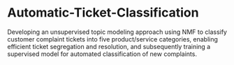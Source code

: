 # Automatic-Ticket-Classification
Developing an unsupervised topic modeling approach using NMF to classify customer complaint tickets into five product/service categories, enabling efficient ticket segregation and resolution, and subsequently training a supervised model for automated classification of new complaints.

